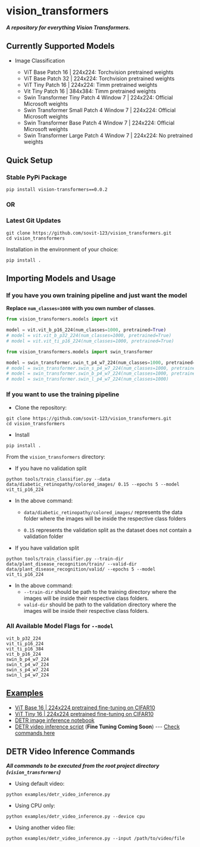 # vision_transformers

***A repository for everything Vision Transformers.***

## Currently Supported Models

- Image Classification

  - ViT Base Patch 16 | 224x224: Torchvision pretrained weights
  - ViT Base Patch 32 | 224x224: Torchvision pretrained weights
  - ViT Tiny Patch 16 | 224x224: Timm pretrained weights
  - Vit Tiny Patch 16 | 384x384: Timm pretrained weights
  - Swin Transformer Tiny Patch 4 Window 7 | 224x224: Official Microsoft weights
  - Swin Transformer Small Patch 4 Window 7 | 224x224: Official Microsoft weights
  - Swin Transformer Base Patch 4 Window 7 | 224x224: Official Microsoft weights
  - Swin Transformer Large Patch 4 Window 7 | 224x224: No pretrained weights

## Quick Setup

### Stable PyPi Package

```
pip install vision-transformers==0.0.2
```

### OR

### Latest Git Updates

```
git clone https://github.com/sovit-123/vision_transformers.git
cd vision_transformers
```

Installation in the environment of your choice:

```
pip install .
```

## Importing Models and Usage

### If you have you own training pipeline and just want the model

**Replace `num_classes=1000`** **with you own number of classes**.

```python
from vision_transformers.models import vit

model = vit.vit_b_p16_224(num_classes=1000, pretrained=True)
# model = vit.vit_b_p32_224(num_classes=1000, pretrained=True)
# model = vit.vit_ti_p16_224(num_classes=1000, pretrained=True)
```

```python
from vision_transformers.models import swin_transformer

model = swin_transformer.swin_t_p4_w7_224(num_classes=1000, pretrained=True)
# model = swin_transformer.swin_s_p4_w7_224(num_classes=1000, pretrained=True)
# model = swin_transformer.swin_b_p4_w7_224(num_classes=1000, pretrained=True)
# model = swin_transformer.swin_l_p4_w7_224(num_classes=1000)
```

### If you want to use the training pipeline

* Clone the repository:

```
git clone https://github.com/sovit-123/vision_transformers.git
cd vision_transformers
```

* Install

```
pip install .
```

From the `vision_transformers` directory:

* If you have no validation split

```
python tools/train_classifier.py --data data/diabetic_retinopathy/colored_images/ 0.15 --epochs 5 --model vit_ti_p16_224
```

* In the above command:

  * `data/diabetic_retinopathy/colored_images/` represents the data folder where the images will be inside the respective class folders

  * `0.15` represents the validation split as the dataset does not contain a validation folder

* If you have validation split

```
python tools/train_classifier.py --train-dir data/plant_disease_recognition/train/ --valid-dir data/plant_disease_recognition/valid/ --epochs 5 --model vit_ti_p16_224
```

* In the above command:
  * `--train-dir` should be path to the training directory where the images will be inside their respective class folders.
  * `valid-dir` should be path to the validation directory where the images will be inside their respective class folders.

### All Available Model Flags for `--model`

```
vit_b_p32_224
vit_ti_p16_224
vit_ti_p16_384
vit_b_p16_224
swin_b_p4_w7_224
swin_t_p4_w7_224
swin_s_p4_w7_224
swin_l_p4_w7_224
```



## [Examples](https://github.com/sovit-123/vision_transformers/tree/main/examples)

- [ViT Base 16 | 224x224 pretrained fine-tuning on CIFAR10](https://github.com/sovit-123/vision_transformers/blob/main/examples/cifar10_vit_pretrained.ipynb)
- [ViT Tiny 16 | 224x224 pretrained fine-tuning on CIFAR10](https://github.com/sovit-123/vision_transformers/blob/main/examples/cifar10_vit_tiny_p16_224.ipynb)
- [DETR image inference notebook](https://github.com/sovit-123/vision_transformers/blob/main/examples/detr_image_inference.ipynb)
- [DETR video inference script](https://github.com/sovit-123/vision_transformers/blob/main/examples/detr_video_inference.py) (**Fine Tuning Coming Soon**) --- [Check commands here](#DETR-Video-Inference-Commands)

## DETR Video Inference Commands

***All commands to be executed from the root project directory (`vision_transformers`)***

* Using default video:

```
python examples/detr_video_inference.py
```

* Using CPU only:

```
python examples/detr_video_inference.py --device cpu
```

* Using another video file:

```
python examples/detr_video_inference.py --input /path/to/video/file
```

